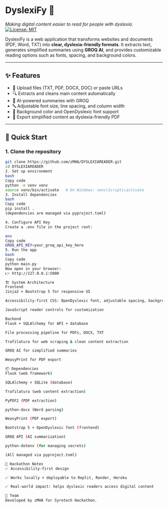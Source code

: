 # DyslexiFy 🧩  
*Making digital content easier to read for people with dyslexia.*
[![License: MIT](https://img.shields.io/badge/License-MIT-yellow.svg)](LICENSE)

DyslexiFy is a web application that transforms websites and documents (PDF, Word, TXT) into **clear, dyslexia-friendly formats**. It extracts text, generates simplified summaries using **GROQ AI**, and provides customizable reading options such as fonts, spacing, and background colors.

---

## ✨ Features
- 📄 Upload files (TXT, PDF, DOCX, DOC) or paste URLs  
- 🔍 Extracts and cleans main content automatically  
- 🧠 AI-powered summaries with GROQ  
- 🔤 Adjustable font size, line spacing, and column width  
- 🎨 Background color and OpenDyslexic font support  
- 📑 Export simplified content as dyslexia-friendly PDF  

---

## 🚀 Quick Start

### 1. Clone the repository
```bash
git clone https://github.com/zMHA/DYSLEXIAREADER.git
cd DYSLEXIAREADER
2. Set up environment
bash
Copy code
python -m venv venv
source venv/bin/activate   # On Windows: venv\Scripts\activate
3. Install dependencies
bash
Copy code
pip install .
(dependencies are managed via pyproject.toml)

4. Configure API Key
Create a .env file in the project root:

env
Copy code
GROQ_API_KEY=your_groq_api_key_here
5. Run the app
bash
Copy code
python main.py
Now open in your browser:
👉 http://127.0.0.1:5000

🏗 System Architecture
Frontend
Jinja2 + Bootstrap 5 for responsive UI

Accessibility-first CSS: OpenDyslexic font, adjustable spacing, background colors

JavaScript reader controls for customization

Backend
Flask + SQLAlchemy for API + database

File processing pipeline for PDFs, DOCX, TXT

Trafilatura for web scraping & clean content extraction

GROQ AI for simplified summaries

WeasyPrint for PDF export

📦 Dependencies
Flask (web framework)

SQLAlchemy + SQLite (database)

Trafilatura (web content extraction)

PyPDF2 (PDF extraction)

python-docx (Word parsing)

WeasyPrint (PDF export)

Bootstrap 5 + OpenDyslexic font (frontend)

GROQ API (AI summarization)

python-dotenv (for managing secrets)

(All managed via pyproject.toml)

📌 Hackathon Notes
✅ Accessibility-first design

✅ Works locally + deployable to Replit, Render, Heroku

✅ Real-world impact: helps dyslexic readers access digital content

👥 Team
Developed by zMHA for Syrotech Hackathon.
